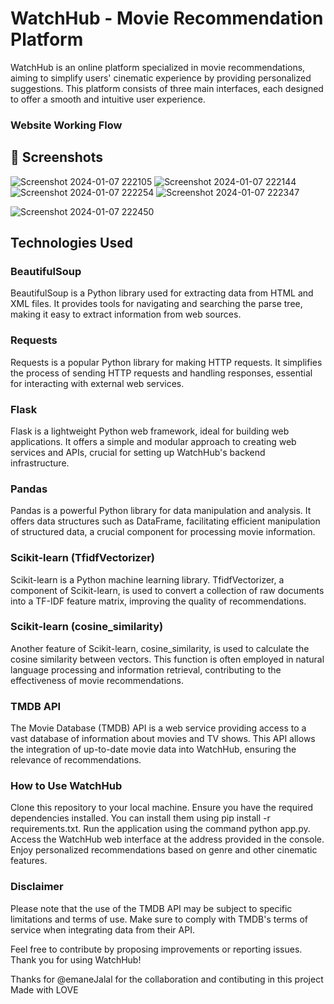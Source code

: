 # WatchHub - Movie Recommendation Platform



WatchHub is an online platform specialized in movie recommendations, aiming to simplify users' cinematic experience by providing personalized suggestions. This platform consists of three main interfaces, each designed to offer a smooth and intuitive user experience.
### Website Working Flow

## 📸 Screenshots
![Screenshot 2024-01-07 222105](https://github.com/BenlahcenSoufiane/Movies-Recommendator/assets/109562080/8183fdf5-4a42-4d7d-9f77-210ade151b01)
![Screenshot 2024-01-07 222144](https://github.com/BenlahcenSoufiane/Movies-Recommendator/assets/109562080/262cef83-7d61-474a-85ca-9b3215cd264c)
![Screenshot 2024-01-07 222254](https://github.com/BenlahcenSoufiane/Movies-Recommendator/assets/109562080/20182a39-7a5d-400d-a892-4257d8964fad)
![Screenshot 2024-01-07 222347](https://github.com/BenlahcenSoufiane/Movies-Recommendator/assets/109562080/bcc9859b-dda4-499a-9eb1-2f4d113d0780)

![Screenshot 2024-01-07 222450](https://github.com/BenlahcenSoufiane/Movies-Recommendator/assets/109562080/e90ae074-cfb3-4628-a3f9-c4698621898e)



## Technologies Used
### BeautifulSoup
BeautifulSoup is a Python library used for extracting data from HTML and XML files. It provides tools for navigating and searching the parse tree, making it easy to extract information from web sources.

### Requests
Requests is a popular Python library for making HTTP requests. It simplifies the process of sending HTTP requests and handling responses, essential for interacting with external web services.

### Flask
Flask is a lightweight Python web framework, ideal for building web applications. It offers a simple and modular approach to creating web services and APIs, crucial for setting up WatchHub's backend infrastructure.

### Pandas
Pandas is a powerful Python library for data manipulation and analysis. It offers data structures such as DataFrame, facilitating efficient manipulation of structured data, a crucial component for processing movie information.

### Scikit-learn (TfidfVectorizer)
Scikit-learn is a Python machine learning library. TfidfVectorizer, a component of Scikit-learn, is used to convert a collection of raw documents into a TF-IDF feature matrix, improving the quality of recommendations.

### Scikit-learn (cosine_similarity)
Another feature of Scikit-learn, cosine_similarity, is used to calculate the cosine similarity between vectors. This function is often employed in natural language processing and information retrieval, contributing to the effectiveness of movie recommendations.

### TMDB API
The Movie Database (TMDB) API is a web service providing access to a vast database of information about movies and TV shows. This API allows the integration of up-to-date movie data into WatchHub, ensuring the relevance of recommendations.

### How to Use WatchHub
Clone this repository to your local machine.
Ensure you have the required dependencies installed. You can install them using pip install -r requirements.txt.
Run the application using the command python app.py.
Access the WatchHub web interface at the address provided in the console.
Enjoy personalized recommendations based on genre and other cinematic features.
### Disclaimer
Please note that the use of the TMDB API may be subject to specific limitations and terms of use. Make sure to comply with TMDB's terms of service when integrating data from their API.

Feel free to contribute by proposing improvements or reporting issues. Thank you for using WatchHub!

Thanks for @emaneJalal for the collaboration and contibuting in this project 
Made with LOVE

